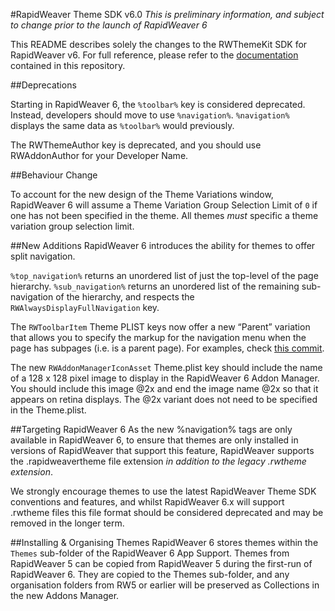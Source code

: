 #RapidWeaver Theme SDK v6.0
*This is preliminary information, and subject to change prior to the launch of RapidWeaver 6*

This README describes solely the changes to the RWThemeKit SDK for RapidWeaver v6. For full reference, please refer to the [documentation](documentation.markdown) contained in this repository.

##Deprecations

Starting in RapidWeaver 6, the `%toolbar%` key is considered deprecated. Instead, developers should move to use `%navigation%`. `%navigation%` displays the same data as `%toolbar%` would previously.

The RWThemeAuthor key is deprecated, and you should use RWAddonAuthor for your Developer Name.

##Behaviour Change

To account for the new design of the Theme Variations window, RapidWeaver 6 will assume a Theme Variation Group Selection Limit of `0` if one has not been specified in the theme. All themes *must* specific a theme variation group selection limit.

##New Additions
RapidWeaver 6 introduces the ability for themes to offer split navigation.

`%top_navigation%` returns an unordered list of just the top-level of the page hierarchy.
`%sub_navigation%` returns an unordered list of the remaining sub-navigation of the hierarchy, and respects the `RWAlwaysDisplayFullNavigation` key.

The `RWToolbarItem` Theme PLIST keys now offer a new “Parent” variation that allows you to specify the markup for the navigation menu when the page has subpages (i.e. is a parent page). For examples, check [this commit](https://github.com/realmacsoftware/RWThemeKit/commit/07ba4e71597fc82bdc1abfd8085820e4ca1a3f4d).

The new `RWAddonManagerIconAsset` Theme.plist key should include the name of a 128 x 128 pixel image to display in the RapidWeaver 6 Addon Manager. You should include this image @2x and end the image name @2x so that it appears on retina displays. The @2x variant does not need to be specified in the Theme.plist.

##Targeting RapidWeaver 6
As the new %navigation% tags are only available in RapidWeaver 6, to ensure that themes are only installed in versions of RapidWeaver that support this feature, RapidWeaver supports the .rapidweavertheme file extension *in addition to the legacy .rwtheme extension*.

We strongly encourage themes to use the latest RapidWeaver Theme SDK conventions and features, and whilst RapidWeaver 6.x will support .rwtheme files this file format should be considered deprecated and may be removed in the longer term.

##Installing & Organising Themes
RapidWeaver 6 stores themes within the `Themes` sub-folder of the RapidWeaver 6 App Support. Themes from RapidWeaver 5 can be copied from RapidWeaver 5 during the first-run of RapidWeaver 6. They are copied to the Themes sub-folder, and any organisation folders from RW5 or earlier will be preserved as Collections in the new Addons Manager.
